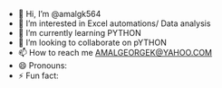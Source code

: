 - 👋 Hi, I’m @amalgk564
- 👀 I’m interested in Excel automations/ Data analysis
- 🌱 I’m currently learning PYTHON
- 💞️ I’m looking to collaborate on pYTHON
- 📫 How to reach me AMALGEORGEK@YAHOO.COM
- 😄 Pronouns: 
- ⚡ Fun fact: 

<!---
amalgk564/amalgk564 is a ✨ special ✨ repository because its `README.md` (this file) appears on your GitHub profile.
You can click the Preview link to take a look at your changes.
--->
